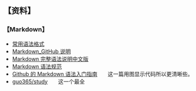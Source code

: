 ## 【资料】

### 【Markdown】
* [常用语法格式](https://github.com/BelKeithYe/Python-Notebook/blob/master/Markdown%20%E5%B8%B8%E7%94%A8%E8%AF%AD%E6%B3%95%E6%A0%BC%E5%BC%8F.md)
* [Markdown_GitHub 说明](https://guides.github.com/features/mastering-markdown/)
* [Markdown 完整语法说明中文版](http://wow.kuapp.com/markdown/)
* [Markdown 语法规范](https://github.com/hzlzh/1MarkDown)
* [Github 的 Markdown 语法入门指南](https://blog.csdn.net/beswkwangbo/article/details/48289727)&nbsp;&nbsp;&nbsp;&nbsp;&nbsp;&nbsp;&nbsp;这一篇用图显示代码所以更清晰些。
* [guo365/study](https://github.com/guo365/study/blob/master/markdown.md)&nbsp;&nbsp;&nbsp;&nbsp;&nbsp;&nbsp;&nbsp;这一个最全

